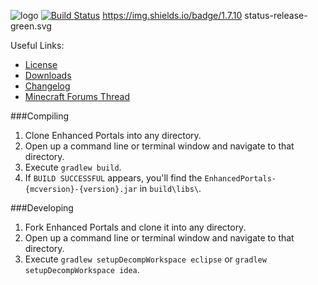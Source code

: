 ![logo](http://mods.atomicbase.com/enhancedportals/forum_files/ep_banner.png)
[![Build Status](https://travis-ci.org/enhancedportals/enhancedportals.svg)](https://travis-ci.org/enhancedportals/enhancedportals)
https://img.shields.io/badge/1.7.10 status-release-green.svg

Useful Links:
* [License](LICENSE)
* [Downloads](http://www.curse.com/mc-mods/minecraft/225921-enhanced-portals-3#t1:other-downloads)
* [Changelog](https://github.com/enhancedportals/VERSION/blob/master/CHANGELOG%20-%20Enhanced%20Portals.md#enhanced-portals-changelog)
* [Minecraft Forums Thread](http://www.minecraftforum.net/forums/mapping-and-modding/minecraft-mods/1292751)


###Compiling

1. Clone Enhanced Portals into any directory.
2. Open up a command line or terminal window and navigate to that directory.
3. Execute `gradlew build`.
4. If `BUILD SUCCESSFUL` appears, you'll find the `EnhancedPortals-{mcversion}-{version}.jar` in `build\libs\`.


###Developing

1. Fork Enhanced Portals and clone it into any directory.
2. Open up a command line or terminal window and navigate to that directory.
3. Execute `gradlew setupDecompWorkspace eclipse` or `gradlew setupDecompWorkspace idea`.
